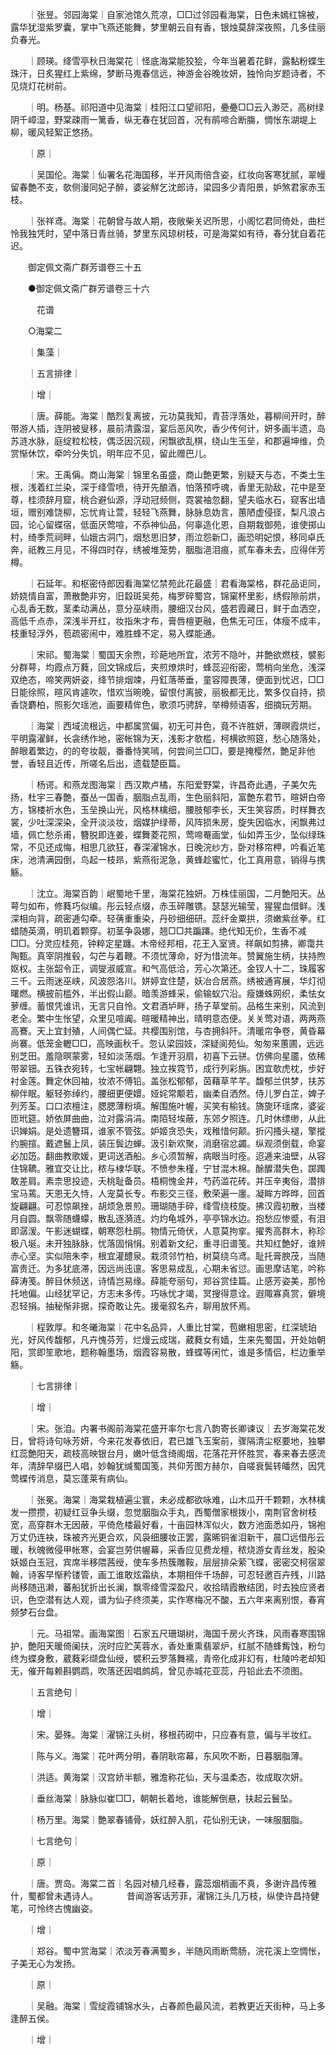 <!-- { "loadSidebar": true } -->
　　｜张昱。邻园海棠｜自家池馆久荒凉，□□过邻园看海棠，日色未嫣红锦被，露华犹湿紫罗囊，掌中飞燕还能舞，梦里朝云自有香，银烛莫辞深夜照，几多佳丽负春光。

　　｜顾瑛。绛雪亭秋日海棠花｜怪底海棠能狡狯，今年当暑着花鲜，露黏粉蝶生珠汗，日炙猩红上紫绵，梦断马嵬春信远，神游金谷晚妆妍，独怜向岁题诗者，不见烧灯花树前。

　　｜明。杨基。祁阳道中见海棠｜桂阳江口望祁阳，疉疉□□云入渺茫，高树绿阴千嶂湿，野棠疎雨一篱香，纵无春在犹回首，况有鹃啼合断膓，惆怅东湖堤上柳，暖风轻絮正悠扬。

　　｜原｜

　　｜吴国伦。海棠｜仙署名花海国移，半开风雨倍含姿，红妆向客寒犹腻，翠幔留春艶不支，欹侧漫同妃子醉，婆娑觧乞沈郎诗，梁园多少青阳景，妒煞君家赤玉枝。

　　｜张祥鸢。海棠｜花朝曾与故人期，夜敞柴关迟所思，小阁忆君同倚处，曲栏怜我独凭时，望中落日青丝骑，梦里东风琼树枝，可是海棠如有待，春分犹自着花迟。

　　御定佩文斋广群芳谱卷三十五

　　●御定佩文斋广群芳谱卷三十六

　　　花谱

　　○海棠二

　　｜集藻｜

　　｜五言排律｜

　　｜增｜

　　｜唐。薛能。海棠｜酷烈复离披，元功莫我知，青苔浮落处，暮柳间开时，醉带游人插，连阴被叟移，晨前清露湿，宴后恶风吹，香少传何计，妍多画半遗，岛苏涟水脉，庭绽粒松枝，偶泛因沉砚，闲飘欲乱棋，绕山生玉垒，和郡遍坤维，负赏惭休饮，牵吟分失饥，明年应不见，留此赠巴儿。

　　｜宋。王禹偁。商山海棠｜锦里名虽盛，商山艶更繁，别疑天与态，不类土生根，浅着红兰染，深于绛雪喷，待开先酿酒，怕落预呼魂，香里无勍敌，花中是至尊，桂须辞月窟，桃合避仙源，浮动冠频侧，霓裳袖忽翻，望夫临水石，窥客出墙垣，赠别难饶柳，忘忧肯让萱，轻轻飞燕舞，脉脉息妫言，蕙陋虚侵径，梨凡浪占园，论心留蝶宿，低面厌莺喧，不忝神仙品，何辜造化恩，自期栽御苑，谁使掷山村，绮季荒祠畔，仙娥古洞门，烟愁思旧梦，雨泣怨新□，画恐明妃恨，移同卓氏奔，祇教三月见，不得四时存，绣被堆笼势，胭脂浥泪痕，贰车春未去，应得伴芳樽。

　　｜石延年。和枢密侍郎因看海棠忆禁苑此花最盛｜君看海棠格，群花品讵同，娇娆情自富，萧散艶非穷，旧縠斑吴苑，梅罗碎蜀宫，锦窠杯里影，绣假隙前烘，心乱香无数，茎柔动满丛，意分巫峡雨，腰细汉台风，盛若霞藏日，鲜于血洒空，高低千点赤，深浅半开红，妆指朱才布，膏唇檀更融，色焦无可压，体瘦不成丰，枝重轻浮外，苞疏密闹中，难胜蜂不定，易入蝶能通。

　　｜宋祁。蜀海棠｜蜀国天余煦，珍葩地所宜，浓芳不隐叶，并艶欲燃枝，襞影分群萼，均霞点万蕤，回文锦成后，夹煎燎烘时，蜂蕊迎衔密，莺梢向坐危，浅深双绝态，啼笑两妍姿，绛节排烟竦，丹釭落蒂垂，童容障畏薄，便面到忧迟，□□日能徐照，暄风肯遽吹，惜欢当晼晚，留恨付离披，丽极都无比，繁多仅自持，损香饶麝柏，照影欠瑶池，画要精侔色，歌须巧骋辞，举樽频语客，细摘玩芳期。

　　｜海棠｜西域流根远，中都属赏偏，初无可并色，竟不许胜妍，薄暝霞烘烂，平明露濯鲜，长衾绣作地，密帐锦为天，浅影才欹槛，柯横欲照筵，愁心随落处，醉眼着繁边，的的夸妆靓，番番恃笑嘕，何尝间兰□□，要是掩樱然，艶足非他誉，香轻且近传，所嗟名后出，遗载楚臣篇。

　　｜杨谔。和燕龙图海棠｜西汉欺卢橘，东阳爱野棠，许昌奇此遇，子美欠先扬，杜宇三春艶，蚕丛一国香，胭脂点乱雨，生色丽斜阳，富艶东君节，暄妍白帝方，锦楼祈水色，玉垒换山光，风格林檎细，腰肢郁李长，天生笑容质，时样舞衣裳，少吐深深染，全开淡淡妆，烟媒护绿蒂，风阵损朱房，旋失因临水，闲飘弗过墙，佩亡愁杀甫，簪脱即连姜，蝶舞菱花照，莺啼罨画堂，仙如弄玉少，坠似绿珠常，不见还成悔，相思几欲狂，春深濯锦水，日晚浣纱方，卧对移帘柙，吟看近笔床，池清满园倒，鸟起一枝昻，紫燕衔泥急，黄蜂趁蜜忙，化工真用意，销得与携觞。

　　｜沈立。海棠百韵｜岷蜀地千里，海棠花独妍。万株佳丽国，二月艶阳天。丛萼匀如布，修蕤巧似编。彤云轻点缀，赤玉碎雕镌。瑟瑟光输莹，猩猩血借鲜。浅深相向背，疏密逓勾牵。轻蒨重重染，丹砂细细研。蕊纤金粟拱，须嫩紫丝拳。红蜡随英滴，明玑着颗穿。初茎争袅娜，翘□□共蹁蹮。绝代知无价，生香不减□□。分灵应桂苑，钟粹定星躔。木帝经邦相，花王入室贤。祥飙如剪拂，卿霭共陶甄。真宰阴推毂，勾芒与着鞭。不须忧薄命，好为惜流年。赞翼施生柄，扶持煦妪权。主张韶令正，调燮淑威宣。和气高低洽，芳心次第还。金钗人十二，珠履客三千。云雨迷巫峡，风波怨洛川。姘婷宜住楚，妖冶合居燕。绣被通宵展，华灯彻曙燃。横披前槛外，半出假山巅。暗羡游蜂采，偷输蚁穴沿。瘦嫌蛛网织，柔怯女萝缠。蓄恨凭谁讯，无言只自怜。文君酒垆畔，扬子草堂前。品格生来别，风流到老全。繁中生怅望，众里见喧阗。暄暖精神出，晴明意态便。关关莺对语，两两燕高鶱。天上宜封殖，人间偶伫延。共樱围别馆，与杏拥斜阡。清暖帘争卷，黄昏幕尚褰。低笼金轣□□，高映画秋千。忽认梁园妓，深疑阆苑仙。匆匆来蕙圃，远远别芝田。羞隐暝蒙雾，轻如淡荡烟。乍逢开羽扇，初喜下云骈。仿佛向星靥，依稀带翠钿。五铢衣宛转，七宝帐翩翾。独立挨霓节，成行列彩旃。困宜欹虎枕，步好衬金莲。舞定休回袖，妆浓不傅铅。盖张松郁郁，茵藉草芊芊。馥郁兰供梦，扶苏柳伴眠。躯轻弥绰约，腰细更便嬛。娅姹常颙若，幽柔自洒然。侍儿罗白芷，婢子列芳荃。口口浓檀注，腮腮薄粉填。解围施叶幄，买笑有榆钱。旖旎环瑶席，婆娑匝玳筵。娇依屏曲曲，泣对露涓涓。南陌轻埃蔽，东郊夕照连。几时休缥缈，从此识婵娟。是处遗簪珥，谁家不管弦。妒姬贪恐失，戏稚惜何颠。折闪搔头褪，擎摐约腕揎。戴遮鬟上凤，装压鬓边蝉。汲引新欢聚，消磨宿忿蠲。纵观须倒载，命宴必加笾。翻曲教歌媛，更词送酒船。乡心须暂解，病眼当时痊。迢逓来油壁，从容住锦韀。雅宜交让比，秾与棣华联。不愤参朱槿，宁甘混木棉。酴醾潜失色，踯躅敢差肩。素柰思投迹，夭桃耻备员。梧桐愧金井，芍药滥花砖。并压辛夷俗，潜排宝马蔫。天恩无久恃，人宠莫长专。布影交三径，敷荣遍一廛。凝眸方晔晔，回首旋翩翩。可忍惊飙挫，胡烦急景煎。珊瑚随手碎，绛雪绕枝旋。拂汉霞初散，当楼月自圆。飘零随蠛蠓，散乱逐漪涟。灼灼龟城外，亭亭锦水边。抱愁应惨蹙，有泪即潺湲。午影迷蝴蝶，朝寒怨杜鹃。物情元倚伏，人意莫拘挛。擢秀高群木，称珍极八埏。未开独脉脉，忧落固悁悁。别着新文纪，重寻旧谱笺。共知红艶好，谁辨赤心坚。实似陪朱李，根宜灌醴泉。栽须邻竹柏，树莫绕乌鸢。耻托膏腴茂，当随富贵迁。为多犹底滞，因远尚迍邅。客思易成乱，心期未省愆。画思摩诘笔，吟称薛涛笺。醉目休频送，诗情岂易缘。薛能夸丽句，郑谷赏佳篇。止感芳姿美，那怜托地偏。山经犹罕记，方志未多传。巧咏忧才竭，冥搜得意诠。遐陬寡真赏，僻境忍轻捐。抽秘惭非据，探奇敢让先。援毫叙名卉，聊用放怀焉。

　　｜程敦厚。和冬曦海棠｜花中名品异，人重比甘棠，苞嫩相思密，红深琥珀光，好风传馥郁，凡卉愧芬芳，烂熳云成瑞，葳蕤女有嫱，生来先蜀国，开处始朝阳，赏即笙歌地，题称翰墨场，烟霞容易散，蜂蝶等闲忙，谁是多情侣，栏边重举觞。

　　｜七言排律｜

　　｜增｜

　　｜宋。张洎。内署书阁前海棠花盛开率尔七言八韵寄长卿谏议｜去岁海棠花发日，曾将诗句咏芳妍，今来花发春依旧，君已雄飞玉案前，骤隔清尘枢要地，独攀红蕊艶阳天，疏枝高映银台月，嫩叶低含绮阁烟，花落花开怀胜赏，春来春去感流年，清辞早缀巴人唱，妙翰犹缄蜀国笺，共仰芳图方赫尔，自嗟衰鬓转皤然，因凭莺蝶传消息，莫忘蓬莱有病仙。

　　｜张冕。海棠｜海棠栽植遍尘寰，未必成都欲咏难，山木瓜开千颗颗，水林檎发一攒攒，初疑红豆争头缀，忽觉胭脂众手丸，西蜀僧家根拨小，南荆官舍树枝宽，高穿群木无因蔽，平倚危楼最好看，十亩园林浑似火，数方池面悉如丹，锦袍万丈仍连袂，珠被齐光更合欢，风袅细腰妆正罢，露晞铜雀泪新干，晨□远借彤云暖，秋魄微侵甲帐寒，会宴岂劳供幄幕，采香应见费龙檀，秾烧游女青丝发，殷染妖姬白玉冠，宾席半移隈茜绶，使车多热簇雕鞍，层层排朵萦飞蝶，密密交柯宿翠翰，诗客早惭矜镂管，画工谁敢炫霜纨，本期相伴千场醉，可忍轻邀百卉残，川路尚移随迅濑，蕃船犹折出长澜，飘零绛雪深盈尺，收拾晴霞散结团，时去独应贤者识，色空潜有达人观，谱为仙子终须美，实作寒梅况不酸，五六年来离别恨，春宵频梦石台盘。

　　｜元。马祖常。画海棠图｜石家五尺珊瑚树，海国千房火齐珠，风雨春寒围锦护，艶阳天暖倚阑扶，浣时应贮芙蓉水，香处重熏翡翠炉，红腻不随蜂觜蚀，粉匀终为蝶身敷，葳蕤彩缬盘仙绶，襞积云罗落舞襦，青帝化成非幻有，杜陵吟老却知无，催开每赖斟鹦鹉，吹落还因唱鹧鸪，曾见赤城花亚蕊，丹铅此去不须图。

　　｜五言绝句｜

　　｜增｜

　　｜宋。晏殊。海棠｜濯锦江头树，移根药砌中，只应春有意，偏与半妆红。

　　｜陈与义。海棠｜花叶两分明，春阴耿帘幕，东风吹不断，日暮胭脂薄。

　　｜洪适。黄海棠｜汉宫娇半额，雅澹称花仙，天与温柔态，妆成取次妍。

　　｜垂丝海棠｜脉脉似崔□□，朝朝长着地，谁能解倒悬，扶起云鬟坠。

　　｜杨万里。海棠｜艶翠春铺骨，妖红醉入肌，花仙别无诀，一味服胭脂。

　　｜七言绝句｜

　　｜原｜

　　｜唐。贾岛。海棠二首｜名园对植几经春，露蕊烟梢画不真，多谢许昌传雅什，蜀都曾未遇诗人。
　　　昔闻游客话芳菲，濯锦江头几万枝，纵使许昌持健笔，可怜终古愧幽姿。

　　｜增｜

　　｜郑谷。蜀中赏海棠｜浓淡芳春满蜀乡，半随风雨断莺肠，浣花溪上空惆怅，子美无心为发扬。

　　｜原｜

　　｜吴融。海棠｜雪绽霞铺锦水头，占春颜色最风流，若教更近天街种，马上多逢醉五侯。

　　｜增｜

